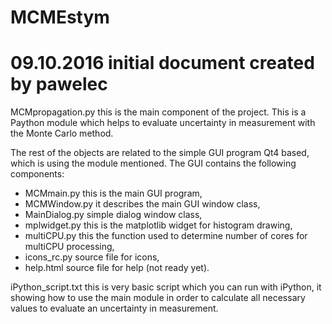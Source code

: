 # MCMEstym
# 09.10.2016 initial document created by pawelec

MCMpropagation.py this is the main component of the project. This is a Paython module which helps to evaluate uncertainty in measurement with the Monte Carlo method.

The rest of the objects are related to the simple GUI program Qt4 based, which is using the module mentioned. 
The GUI contains the following components:
- MCMmain.py this is the main GUI program,
- MCMWindow.py it describes the main GUI window class,
- MainDialog.py simple dialog window class,
- mplwidget.py this is the matplotlib widget for histogram drawing,
- multiCPU.py this the function used to determine number of cores for multiCPU processing,
- icons_rc.py source file for icons,
- help.html source file for help (not ready yet).

iPython_script.txt this is very basic script which you can run with iPython, it showing how to use the main module in order to calculate all necessary values to evaluate an uncertainty in measurement.
